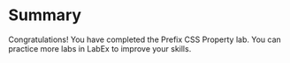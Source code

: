 # Summary

Congratulations! You have completed the Prefix CSS Property lab. You can practice more labs in LabEx to improve your skills.
